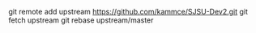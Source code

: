 git remote add upstream https://github.com/kammce/SJSU-Dev2.git
git fetch upstream
git rebase upstream/master